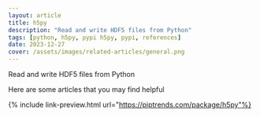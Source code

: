 ```yaml
---
layout: article
title: h5py
description: "Read and write HDF5 files from Python"
tags: [python, h5py, pypi h5py, pypi, references]
date: 2023-12-27
cover: /assets/images/related-articles/general.png
---
```


Read and write HDF5 files from Python

Here are some articles that you may find helpful

{% include link-preview.html url="https://piptrends.com/package/h5py"%}